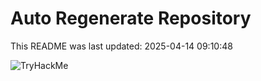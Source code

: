 # Auto Regenerate Repository

This README was last updated: 2025-04-14 09:10:48

 ![TryHackMe](https://tryhackme.com/badge/533634)